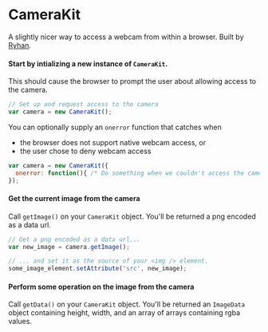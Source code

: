 # CameraKit

A slightly nicer way to access a webcam from within a browser. Built by [Ryhan](https://github.com/ryhan).

#### Start by intializing a new instance of `CameraKit`.

This should cause the browser to prompt the user about allowing access to the camera.
```javascript
// Set up and request access to the camera
var camera = new CameraKit();
```

You can optionally supply an `onerror` function that catches when
- the browser does not support native webcam access, or
- the user chose to deny webcam access

```javascript
var camera = new CameraKit({
  onerror: function(){ /* Do something when we couldn't access the camera */ }
});
```

#### Get the current image from the camera

Call `getImage()` on your `CameraKit` object. You'll be returned a png encoded as a data url.

```javascript
// Get a png encoded as a data url...
var new_image = camera.getImage();

// ... and set it as the source of your <img /> element.
some_image_element.setAttribute('src', new_image);
```

#### Perform some operation on the image from the camera

Call `getData()` on your `CameraKit` object. You'll be returned an `ImageData` object containing height, width, and an array of arrays containing rgba values.